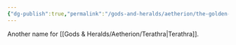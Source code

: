 ```yaml
---
{"dg-publish":true,"permalink":"/gods-and-heralds/aetherion/the-golden-being/","noteIcon":"","created":"2024-12-06T19:04:32.326+00:00","updated":"2024-12-31T21:35:55.349+00:00"}
---
```


Another name for [[Gods & Heralds/Aetherion/Terathra\|Terathra]].
